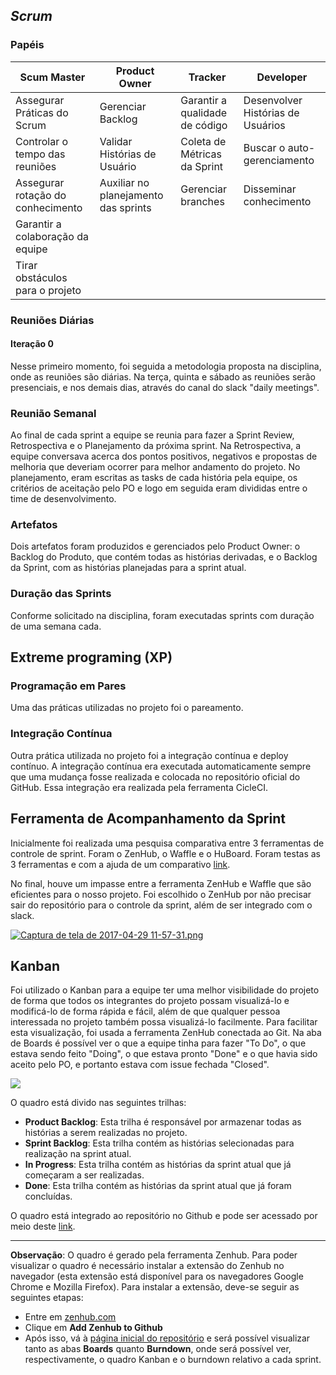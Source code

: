 ## _Scrum_

### Papéis

| Scum Master | Product Owner | Tracker | Developer |
|-----------------------------------|--------------------------------------|--------------------------------|-----------------------------------|
| Assegurar Práticas do Scrum | Gerenciar Backlog | Garantir a qualidade de código | Desenvolver Histórias de Usuários |
| Controlar o tempo das reuniões | Validar Histórias de Usuário | Coleta de Métricas da Sprint | Buscar o auto-gerenciamento |
| Assegurar rotação do conhecimento | Auxiliar no planejamento das sprints | Gerenciar branches | Disseminar conhecimento |
| Garantir a colaboração da equipe |  |  |  |
| Tirar obstáculos para o projeto |  |  |  |
### Reuniões Diárias

#### Iteração 0

Nesse primeiro momento, foi seguida a metodologia proposta na disciplina, onde as reuniões são diárias. Na terça, quinta e sábado as reuniões serão presenciais, e nos demais dias, através do canal do slack "daily meetings".

### Reunião Semanal

Ao final de cada sprint a equipe se reunia para fazer a Sprint Review, Retrospectiva e o Planejamento da próxima sprint. Na Retrospectiva, a equipe conversava acerca dos pontos positivos, negativos e propostas de melhoria que deveriam ocorrer para melhor andamento do projeto. No planejamento, eram escritas as tasks de cada história pela equipe, os critérios de aceitação pelo PO e logo em seguida eram divididas entre o time de desenvolvimento.

### Artefatos

Dois artefatos foram produzidos e gerenciados pelo Product Owner: o Backlog do Produto, que contém todas as histórias derivadas, e o Backlog da Sprint, com as histórias planejadas para a sprint atual.

### Duração das Sprints

Conforme solicitado na disciplina, foram executadas sprints com duração de uma semana cada.

## Extreme programing (XP)

### Programação em Pares

Uma das práticas utilizadas no projeto foi o pareamento.

### Integração Contínua

Outra prática utilizada no projeto foi a integração contínua e deploy contínuo. A integração contínua era executada automaticamente sempre que uma mudança fosse realizada e colocada no repositório oficial do GitHub. Essa integração era realizada pela ferramenta CicleCI. 


## Ferramenta de Acompanhamento da Sprint

Inicialmente foi realizada uma pesquisa comparativa entre 3 ferramentas de controle de sprint. Foram o ZenHub, o Waffle e o HuBoard. Foram testas as 3 ferramentas e com a ajuda de um comparativo [link](https://stackshare.io/stackups/huboard-vs-waffle-io-vs-zenhub). 

No final, houve um impasse entre a ferramenta ZenHub e Waffle que são eficientes para o nosso projeto. Foi escolhido o ZenHub por não precisar sair do repositório para o controle da sprint, além de ser integrado com o slack.

[![Captura de tela de 2017-04-29 11-57-31.png](https://s23.postimg.org/6olmz8hbv/Captura_de_tela_de_2017-04-29_11-57-31.png)](https://postimg.org/image/lxbkd0b07/)


## Kanban

Foi utilizado o Kanban para a equipe ter uma melhor visibilidade do projeto de forma que todos os integrantes do projeto possam visualizá-lo e modificá-lo de forma rápida e fácil, além de que qualquer pessoa interessada no projeto também possa visualizá-lo facilmente. Para facilitar esta visualização, foi usada a ferramenta ZenHub conectada ao Git. Na aba de Boards é possível ver o que a equipe tinha para fazer "To Do", o que estava sendo feito "Doing", o que estava pronto "Done" e o que havia sido aceito pelo PO, e portanto estava com issue fechada "Closed".

![](https://raw.githubusercontent.com/wiki/fga-gpp-mds/2016.2-Time02-Jardim-Botanico-Mobile/imagens/kanban.png)

O quadro está divido nas seguintes trilhas:
* **Product Backlog**: Esta trilha é responsável por armazenar todas as histórias a serem realizadas no projeto.
* **Sprint Backlog**: Esta trilha contém as histórias selecionadas para realização na sprint atual.
* **In Progress**: Esta trilha contém as histórias da sprint atual que já começaram a ser realizadas.
* **Done**: Esta trilha contém as histórias da sprint atual que já foram concluídas.

O quadro está integrado ao repositório no Github e pode ser acessado por meio deste [link](https://github.com/fga-gpp-mds/2017.1-OndeE-UnB#boards?repos=85082265).

----------------------------

**Observação**: O quadro é gerado pela ferramenta Zenhub. Para poder visualizar o quadro é necessário instalar  a extensão do Zenhub no navegador (esta extensão está disponível para os navegadores Google Chrome e Mozilla Firefox). Para instalar a extensão, deve-se seguir as seguintes etapas:
* Entre em [zenhub.com](https://zenhub.com)
* Clique em **Add Zenhub to Github**
* Após isso, vá à [página inicial do repositório](https://github.com/fga-gpp-mds/2017.1-OndeE-UnB/) e será possível visualizar tanto as abas **Boards** quanto **Burndown**, onde será possível ver, respectivamente, o quadro Kanban e o burndown relativo a cada sprint.